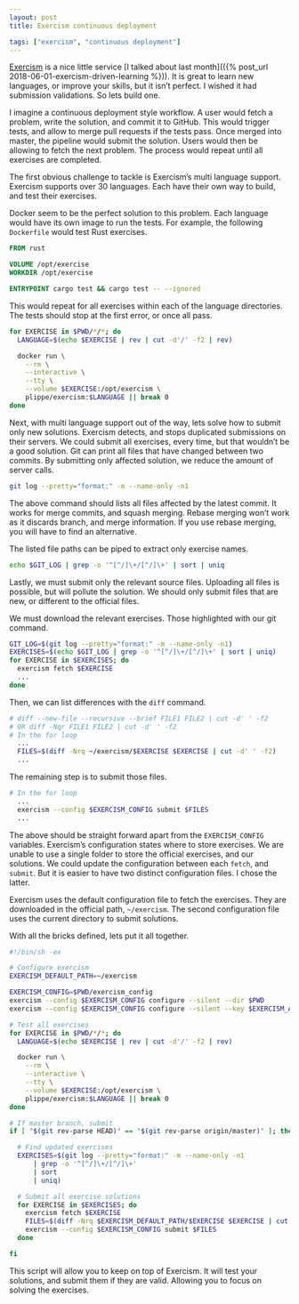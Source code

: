 ```yaml
---
layout: post
title: Exercism continuous deployment

tags: ["exercism", "continuous deployment"]
---
```


[Exercism](https://exercism.io/) is a nice little service [I talked about last month](({% post_url 2018-06-01-exercism-driven-learning %})). It is great to learn new languages, or improve your skills, but it isn’t perfect. I wished it had submission validations. So lets build one.

I imagine a continuous deployment style workflow. A user would fetch a problem, write the solution, and commit it to GitHub. This would trigger tests, and allow to merge pull requests if the tests pass. Once merged into master, the pipeline would submit the solution. Users would then be allowing to fetch the next problem. The process would repeat until all exercises are completed.

The first obvious challenge to tackle is Exercism’s multi language support. Exercism supports over 30 languages. Each have their own way to build, and test their exercises.

Docker seem to be the perfect solution to this problem. Each language would have its own image to run the tests. For example, the following `Dockerfile` would test Rust exercises.

```dockerfile
FROM rust

VOLUME /opt/exercise
WORKDIR /opt/exercise

ENTRYPOINT cargo test && cargo test -- --ignored
```

This would repeat for all exercises within each of the language directories. The tests should stop at the first error, or once all pass.

```sh
for EXERCISE in $PWD/*/*; do
  LANGUAGE=$(echo $EXERCISE | rev | cut -d'/' -f2 | rev)

  docker run \
    --rm \
    --interactive \
    --tty \
    --volume $EXERCISE:/opt/exercism \
    plippe/exercism:$LANGUAGE || break 0
done
```

Next, with multi language support out of the way, lets solve how to submit only new solutions.
Exercism detects, and stops duplicated submissions on their servers. We could submit all exercises, every time, but that wouldn’t be a good solution. Git can print all files that have changed between two commits. By submitting only affected solution, we reduce the amount of server calls.

```sh
git log --pretty="format:" -m --name-only -n1
```

The above command should lists all files affected by the latest commit. It works for merge commits, and squash merging. Rebase merging won’t work as it discards branch, and merge information. If you use rebase merging, you will have to find an alternative.

The listed file paths can be piped to extract only exercise names.

```sh
echo $GIT_LOG | grep -o '^[^/]\+/[^/]\+' | sort | uniq
```

Lastly, we must submit only the relevant source files. Uploading all files is possible, but will pollute the solution. We should only submit files that are new, or different to the official files.

We must download the relevant exercises. Those highlighted with our git command.

```sh
GIT_LOG=$(git log --pretty="format:" -m --name-only -n1)
EXERCISES=$(echo $GIT_LOG | grep -o '^[^/]\+/[^/]\+' | sort | uniq)
for EXERCISE in $EXERCISES; do
  exercism fetch $EXERCISE
  ...
done
```

Then, we can list differences with the `diff` command.

```sh
# diff --new-file --recursive --brief FILE1 FILE2 | cut -d' ' -f2
# OR diff -Nqr FILE1 FILE2 | cut -d' ' -f2
# In the for loop
  ...
  FILES=$(diff -Nrq ~/exercism/$EXERCISE $EXERCISE | cut -d' ' -f2)
  ...
```

The remaining step is to submit those files.

```sh
# In the for loop
  ...
  exercism --config $EXERCISM_CONFIG submit $FILES
  ...
```

The above should be straight forward apart from the `EXERCISM_CONFIG` variables. Exercism’s configuration states where to store exercises. We are unable to use a single folder to store the official exercises, and our solutions. We could update the configuration between each `fetch`, and `submit`. But it is easier to have two distinct configuration files. I chose the latter.

Exercism uses the default configuration file to fetch the exercises. They are downloaded in the official path, `~/exercism`. The second configuration file uses the current directory to submit solutions.

With all the bricks defined, lets put it all together.

```sh
#!/bin/sh -ex

# Configure exercism
EXERCISM_DEFAULT_PATH=~/exercism

EXERCISM_CONFIG=$PWD/exercism_config
exercism --config $EXERCISM_CONFIG configure --silent --dir $PWD
exercism --config $EXERCISM_CONFIG configure --silent --key $EXERCISM_API_KEY

# Test all exercises
for EXERCISE in $PWD/*/*; do
  LANGUAGE=$(echo $EXERCISE | rev | cut -d'/' -f2 | rev)

  docker run \
    --rm \
    --interactive \
    --tty \
    --volume $EXERCISE:/opt/exercism \
    plippe/exercism:$LANGUAGE || break 0
done

# If master branch, submit
if [ "$(git rev-parse HEAD)" == "$(git rev-parse origin/master)" ]; then

  # Find updated exercises
  EXERCISES=$(git log --pretty="format:" -m --name-only -n1
      | grep -o '^[^/]\+/[^/]\+'
      | sort
      | uniq)

  # Submit all exercise solutions
  for EXERCISE in $EXERCISES; do
    exercism fetch $EXERCISE
    FILES=$(diff -Nrq $EXERCISM_DEFAULT_PATH/$EXERCISE $EXERCISE | cut -d' ' -f2)
    exercism --config $EXERCISM_CONFIG submit $FILES
  done

fi
```

This script will allow you to keep on top of Exercism. It will test your solutions, and submit them if they are valid. Allowing you to focus on solving the exercises.
